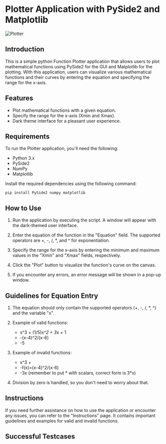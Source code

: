# Plotter Application with PySide2 and Matplotlib

![Plotter]([https://github.com/Mahmoud-Moh/Function-Plotter/assets/69478720/1dbf36a8-5945-491e-856f-2b339e362dce](https://github.com/Mahmoud-Moh/Function-Plotter/assets/69478720/f0de69c8-aefa-4175-9a7c-c2930a614be3))

## Introduction

This is a simple python Function Plotter application that allows users to plot mathematical functions using PySide2 for the GUI and Matplotlib for the plotting. With this application, users can visualize various mathematical functions and their curves by entering the equation and specifying the range for the x-axis.

## Features

- Plot mathematical functions with a given equation.
- Specify the range for the x-axis (Xmin and Xmax).
- Dark theme interface for a pleasant user experience.

## Requirements

To run the Plotter application, you'll need the following:

- Python 3.x
- PySide2
- NumPy
- Matplotlib

Install the required dependencies using the following command:

``` pip install PySide2 numpy matplotlib ```


## How to Use

1. Run the application by executing the script. A window will appear with the dark-themed user interface.

2. Enter the equation of the function in the "Equation" field. The supported operators are +, -, /, *, and ^ for exponentiation.

3. Specify the range for the x-axis by entering the minimum and maximum values in the "Xmin" and "Xmax" fields, respectively.

4. Click the "Plot" button to visualize the function's curve on the canvas.

5. If you encounter any errors, an error message will be shown in a pop-up window.

## Guidelines for Equation Entry

1. The equation should only contain the supported operators (+, -, /, *, ^) and the variable "x".

2. Example of valid functions:
   - x^3 + (1/5)*x^2 + 3*x + 1
   - -(x-4)^2/(x-6)
   - -5

3. Example of invalid functions:
   - x^3 +
   - -f(x)=(x-4)^2/(x-6)
   - -3x (remember to put * with scalars, correct form is 3*x)

4. Division by zero is handled, so you don't need to worry about that.

## Instructions

If you need further assistance on how to use the application or encounter any issues, you can refer to the "Instructions" page. It contains important guidelines and examples for valid and invalid functions.

## Successful Testcases 

